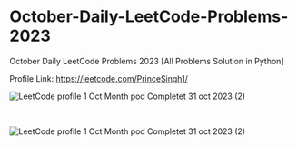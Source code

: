 # October-Daily-LeetCode-Problems-2023
October Daily LeetCode Problems 2023 [All Problems Solution in Python]

Profile Link: https://leetcode.com/PrinceSingh1/


![LeetCode profile 1 Oct Month pod Completet 31 oct 2023 (2)](https://github.com/PrinceSinghhub/October-Daily-LeetCode-Problems-2023/assets/71000042/bb92ce67-ade4-4add-9c7f-3a7e58b8a30b)

<br>

![LeetCode profile 1 Oct Month pod Completet 31 oct 2023 (2)](https://github.com/PrinceSinghhub/October-Daily-LeetCode-Problems-2023/assets/71000042/9bf38a55-b386-4c16-8a1c-62ba27eea189)

